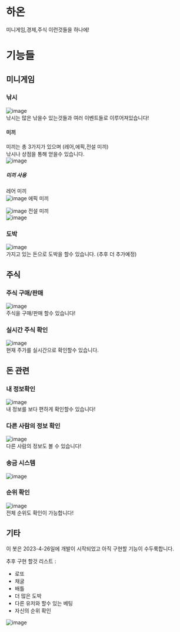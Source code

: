 

# 하온
미니게임,경제,주식 이런것들을 하나에!
# 기능들

## 미니게임
### 낚시

![image](https://user-images.githubusercontent.com/61103309/232328891-531bc9d4-934f-4406-9bbe-0e6e19377ed1.png)<br>
낚시는 많은 낚을수 있는것들과 여러 이벤트들로 이루어져있습니다!
#### 미끼
미끼는 총 3가지가 있으며 (레어,에픽,전설 미끼)<br>
낚시나 상점을 통해 얻을수 있습니다.<br>
![image](https://user-images.githubusercontent.com/61103309/233285540-b34f466e-7d7b-45d9-a2ba-f15568e6218c.png)
##### 미끼 사용
레어 미끼 <br>
![image](https://user-images.githubusercontent.com/61103309/233286118-e4cdd826-6f58-402a-a943-2712f8d56cec.png)
에픽 미끼 <br>

![image](https://user-images.githubusercontent.com/61103309/233285961-791dec87-6551-4ee6-b7ea-5e8a4423bf36.png)
전설 미끼 <br>
![image](https://user-images.githubusercontent.com/61103309/233285786-8ea82950-2b6b-4643-b796-5c53ae8f95ab.png)



### 도박
![image](https://user-images.githubusercontent.com/61103309/232328906-f09e5e02-d5ac-4bc3-9ac9-03486d161c7b.png)<br>
가지고 있는 돈으로 도박을 할수 있습니다. (추후 더 추가예정) 
## 주식
### 주식 구매/판매
![image](https://user-images.githubusercontent.com/61103309/232329049-3fd3fbd4-a1c7-479b-ae26-0f335d209173.png)<br>
주식을 구매/판매 할수 있습니다!
### 실시간 주식 확인
![image](https://user-images.githubusercontent.com/61103309/232328934-1bb039d2-e455-48c2-b8e0-92d63db771b3.png)<br>
현재 주가를 실시간으로 확인할수 있습니다.
## 돈 관련
### 내 정보확인

![image](https://user-images.githubusercontent.com/61103309/233285402-da8745c9-9025-48f4-b35d-371ee6285f45.png)
<br>
내 정보를 보다 편하게 확인할수 있습니다!
### 다른 사람의 정보 확인
![image](https://user-images.githubusercontent.com/61103309/232328927-6d58686a-4948-412a-9210-5d29bcdf8f0f.png)<br>
다른 사람의 정보도 볼 수 있습니다!
### 송금 시스템
![image](https://user-images.githubusercontent.com/61103309/232328914-1b501d41-7a2d-46fd-8120-950732dbfaa1.png)<br>
### 순위 확인
![image](https://user-images.githubusercontent.com/61103309/232328919-4dff7464-3e9d-4177-b6ef-67ad98c7de9f.png)<br>
전체 순위도 확인이 가능합니다!








## 기타

이 봇은 2023-4-26일에 개발이 시작되었고 아직 구현할 기능이 수두룩합니다.

추후 구현 할것 리스트 :
- 로또
- 채굴
- 배틀
- 더 많은 도박
- 다른 유저와 할수 있는 베팅
- 자신의 순위 확인


![image](https://user-images.githubusercontent.com/61103309/233552188-32fc927b-6c1f-4550-9e0e-7f2126111ef0.png)

